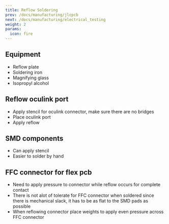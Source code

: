 ```yaml
---
title: Reflow Soldering
prev: /docs/manufacturing/jlcpcb
next: /docs/manufacturing/electrical_testing
weight: 2
params:
  icon: fire
---
```


## Equipment
- Reflow plate
- Soldering iron
- Magnifying glass
- Isopropyl alcohol

## Reflow oculink port
- Apply stencil for oculink connector, make sure there are no bridges
- Place oculink port
- Apply reflow

## SMD components
- Can apply stencil
- Easier to solder by hand

## FFC connector for flex pcb
- Need to apply pressure to connector while reflow occurs for complete contact
- There is not alot of tolerate for FFC connector when soldered since there is mechanical slack, it has to be as flat to the SMD pads as possible
- When reflowing connector place weights to apply even pressure across FFC connector





